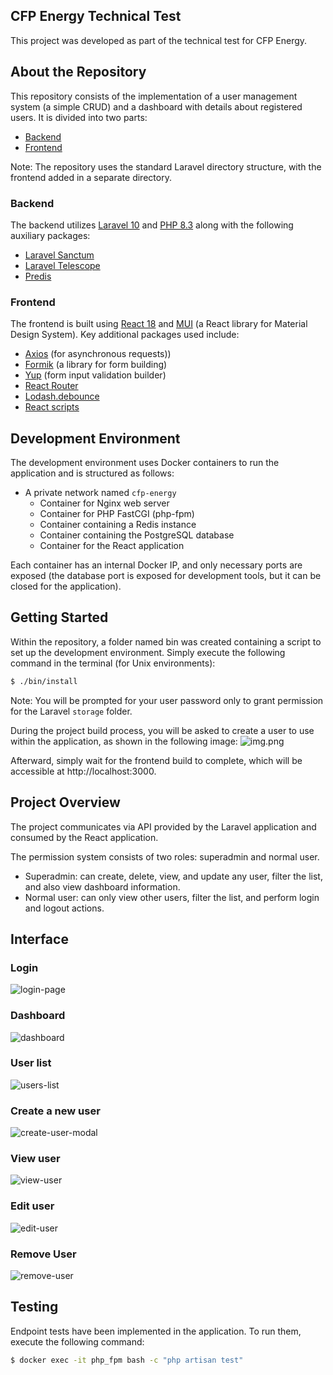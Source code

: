 ## CFP Energy Technical Test

This project was developed as part of the technical test for CFP Energy.

## About the Repository

This repository consists of the implementation of a user management system (a simple CRUD) and a dashboard with details about registered users. It is divided into two parts:

- [Backend](https://github.com/marcioal1991/user-manager/tree/main/app)
- [Frontend](https://github.com/marcioal1991/user-manager/tree/main/frontend-app)

Note: The repository uses the standard Laravel directory structure, with the frontend added in a separate directory.

### Backend
The backend utilizes [Laravel 10](https://laravel.com/docs/10.x/installation) and [PHP 8.3](https://www.php.net/releases/8.3/en.php) along with the following auxiliary packages:
 - [Laravel Sanctum](https://laravel.com/docs/10.x/sanctum)
 - [Laravel Telescope](https://laravel.com/docs/10.x/telescope) 
 - [Predis](https://github.com/predis/predis)

### Frontend
The frontend is built using [React 18](https://react.dev/)  and [MUI](https://mui.com/) (a React library for Material Design System). Key additional packages used include:

 - [Axios](https://axios-http.com/) (for asynchronous requests))
 - [Formik](https://formik.org/) (a library for form building)
 - [Yup](https://www.npmjs.com/package/yup) (form input validation builder)
 - [React Router](https://reactrouter.com/en/main)
 - [Lodash.debounce](https://lodash.com/docs#debounce)
 - [React scripts](https://www.npmjs.com/package/react-scripts)


## Development Environment

The development environment uses Docker containers to run the application and is structured as follows:
- A private network named  ```cfp-energy```
  - Container for Nginx web server
  - Container for PHP FastCGI (php-fpm)
  - Container containing a Redis instance
  - Container containing the PostgreSQL database
  - Container for the React application

Each container has an internal Docker IP, and only necessary ports are exposed (the database port is exposed for development tools, but it can be closed for the application).

## Getting Started
Within the repository, a folder named bin was created containing a script to set up the development environment. Simply execute the following command in the terminal (for Unix environments):
```bash
$ ./bin/install
```
Note: You will be prompted for your user password only to grant permission for the Laravel ```storage``` folder.

During the project build process, you will be asked to create a user to use within the application, as shown in the following image:
![img.png](docs/create-an-user.png)

Afterward, simply wait for the frontend build to complete, which will be accessible at http://localhost:3000.

## Project Overview
The project communicates via API provided by the Laravel application and consumed by the React application.

The permission system consists of two roles: superadmin and normal user.
- Superadmin: can create, delete, view, and update any user, filter the list, and also view dashboard information.
- Normal user: can only view other users, filter the list, and perform login and logout actions.

## Interface
### Login
![login-page](docs/login-page.png)
### Dashboard
![dashboard](docs/dashboard.png)
### User list
![users-list](docs/users-list.png)
### Create a new user
![create-user-modal](docs/create-user-modal.png)
### View user
![view-user](docs/view-user.png)
### Edit user
![edit-user](docs/edit-user.png)
### Remove User
![remove-user](docs/remove-user.png)

## Testing
Endpoint tests have been implemented in the application. To run them, execute the following command:
```bash 
$ docker exec -it php_fpm bash -c "php artisan test"
```
